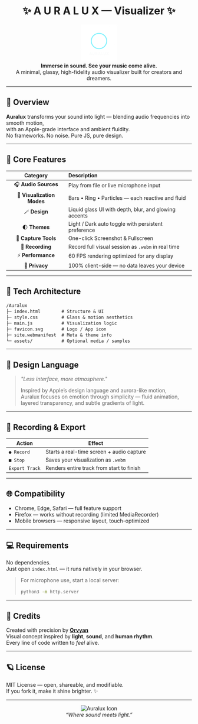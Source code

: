 <h1 align="center">✨ A U R A L U X — Visualizer ✨</h1>

<p align="center">
  <img src="https://github.com/Orvyan/Auralux/blob/main/favicon.png" width="100" height="100" alt="Auralux Logo"><br>
  <b>Immerse in sound. See your music come alive.</b><br>
  A minimal, glassy, high-fidelity audio visualizer built for creators and dreamers.
</p>

---

## 🌌 Overview

**Auralux** transforms your sound into light — blending audio frequencies into smooth motion,  
with an Apple-grade interface and ambient fluidity.  
No frameworks. No noise. Pure JS, pure design.

---

## 🌈 Core Features

| Category | Description |
|:---------:|:------------|
| 🎧 **Audio Sources** | Play from file or live microphone input |
| 💠 **Visualization Modes** | Bars • Ring • Particles — each reactive and fluid |
| 🪄 **Design** | Liquid glass UI with depth, blur, and glowing accents |
| 🌓 **Themes** | Light / Dark auto toggle with persistent preference |
| 📸 **Capture Tools** | One-click Screenshot & Fullscreen |
| 💾 **Recording** | Record full visual session as `.webm` in real time |
| ⚡ **Performance** | 60 FPS rendering optimized for any display |
| 🧠 **Privacy** | 100% client-side — no data leaves your device |

---

## 🧩 Tech Architecture

```
/Auralux
├─ index.html        # Structure & UI
├─ style.css         # Glass & motion aesthetics
├─ main.js           # Visualization logic
├─ favicon.svg       # Logo / App icon
├─ site.webmanifest  # Meta & theme info
└─ assets/           # Optional media / samples
```

---

## 💫 Design Language

> *"Less interface, more atmosphere."*  
>  
> Inspired by Apple’s design language and aurora-like motion,  
> Auralux focuses on emotion through simplicity — fluid animation,  
> layered transparency, and subtle gradients of light.  

---

## 🪩 Recording & Export

| Action | Effect |
|--------|---------|
| `● Record` | Starts a real-time screen + audio capture |
| `■ Stop` | Saves your visualization as `.webm` |
| `Export Track` | Renders entire track from start to finish |

---

## 🌐 Compatibility

- Chrome, Edge, Safari — full feature support  
- Firefox — works without recording (limited MediaRecorder)  
- Mobile browsers — responsive layout, touch-optimized  

---

## 💻 Requirements

No dependencies.  
Just open `index.html` — it runs natively in your browser.  

> For microphone use, start a local server:
> ```bash
> python3 -m http.server
> ```

---

## 🧠 Credits

Created with precision by **[Orvyan](https://github.com/Orvyan)**  
Visual concept inspired by **light**, **sound**, and **human rhythm**.  
Every line of code written to *feel* alive.

---

## 🪐 License

MIT License — open, shareable, and modifiable.  
If you fork it, make it shine brighter. ✨

---

<p align="center">
  <img src="https://raw.githubusercontent.com/Orvyan/Auralux/main/icon-512.png" width="120" height="120" alt="Auralux Icon"><br>
  <i>“Where sound meets light.”</i>
</p>
